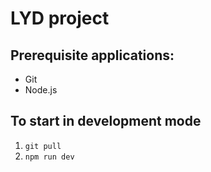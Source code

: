 # LYD project

## Prerequisite applications:
- Git
- Node.js

## To start in **development mode** 
1. `git pull`
2. `npm run dev`
